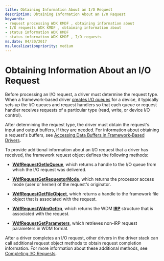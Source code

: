 ```yaml
---
title: Obtaining Information About an I/O Request
description: Obtaining Information About an I/O Request
keywords:
- request processing WDK KMDF , obtaining information about
- I/O requests WDK KMDF , obtaining information about
- status information WDK KMDF
- status information WDK KMDF , I/O requests
ms.date: 04/20/2017
ms.localizationpriority: medium
---
```


# Obtaining Information About an I/O Request


Before processing an I/O request, a driver must determine the request type. When a framework-based driver [creates I/O queues](creating-i-o-queues.md) for a device, it typically sets up the I/O queues and request handlers so that each queue or request handler receives requests of a particular type (read, write, or device I/O control).

After determining the request type, the driver must obtain the request's input and output buffers, if they are needed. For information about obtaining a request's buffers, see [Accessing Data Buffers in Framework-Based Drivers](./accessing-data-buffers-in-wdf-drivers.md).

To provide additional information about an I/O request that a driver has received, the framework request object defines the following methods:

-   [**WdfRequestGetIoQueue**](/windows-hardware/drivers/ddi/wdfrequest/nf-wdfrequest-wdfrequestgetioqueue), which returns a handle to the I/O queue from which the I/O request was delivered.

-   [**WdfRequestGetRequestorMode**](/windows-hardware/drivers/ddi/wdfrequest/nf-wdfrequest-wdfrequestgetrequestormode), which returns the processor access mode (user or kernel) of the request's originator.

-   [**WdfRequestGetFileObject**](/windows-hardware/drivers/ddi/wdfrequest/nf-wdfrequest-wdfrequestgetfileobject), which returns a handle to the framework file object that is associated with the request.

-   [**WdfRequestWdmGetIrp**](/windows-hardware/drivers/ddi/wdfrequest/nf-wdfrequest-wdfrequestwdmgetirp), which returns the WDM [**IRP**](/windows-hardware/drivers/ddi/wdm/ns-wdm-_irp) structure that is associated with the request.

-   [**WdfRequestGetParameters**](/windows-hardware/drivers/ddi/wdfrequest/nf-wdfrequest-wdfrequestgetparameters), which retrieves non-IRP request parameters in WDM format.

After a driver completes an I/O request, other drivers in the driver stack can call additional request object methods to obtain request completion information. For more information about these additional methods, see [Completing I/O Requests](completing-i-o-requests.md).

 

